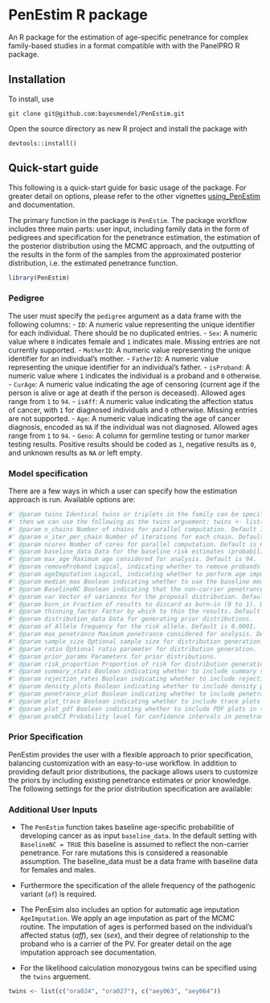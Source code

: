 
<!-- README.md is generated from README.Rmd. Please edit that file -->

# PenEstim R package

An R package for the estimation of age-specific penetrance for complex
family-based studies in a format compatible with with the PanelPRO R
package.

## Installation

To install, use

    git clone git@github.com:bayesmendel/PenEstim.git

Open the source directory as new R project and install the package with

    devtools::install()

## Quick-start guide

This following is a quick-start guide for basic usage of the package.
For greater detail on options, please refer to the other vignettes
[using_PenEstim](https://github.com/nicokubi/PenEstim/blob/main/vignettes/using_PenEstim.Rmd) and documentation.

The primary function in the package is `PenEstim`. The package workflow
includes three main parts: user input, including family data in the form
of pedigrees and specification for the penetrance estimation, the
estimation of the posterior distribution using the MCMC approach, and
the outputting of the results in the form of the samples from the
approximated posterior distribution, i.e. the estimated penetrance
function.

``` r
library(PenEstim)
```

### Pedigree

The user must specify the `pedigree` argument as a data frame with the
following columns: - `ID`: A numeric value representing the unique
identifier for each individual. There should be no duplicated entries. -
`Sex`: A numeric value where `0` indicates female and `1` indicates
male. Missing entries are not currently supported. - `MotherID`: A
numeric value representing the unique identifier for an individual’s
mother. - `FatherID`: A numeric value representing the unique identifier
for an individual’s father. - `isProband`: A numeric value where `1`
indicates the individual is a proband and `0` otherwise. - `CurAge`: A
numeric value indicating the age of censoring (current age if the person
is alive or age at death if the person is deceased). Allowed ages range
from `1` to `94`. - `isAff`: A numeric value indicating the affection
status of cancer, with `1` for diagnosed individuals and `0` otherwise.
Missing entries are not supported. - `Age`: A numeric value indicating
the age of cancer diagnosis, encoded as `NA` if the individual was not
diagnosed. Allowed ages range from `1` to `94`. - `Geno`: A column for
germline testing or tumor marker testing results. Positive results
should be coded as `1`, negative results as `0`, and unknown results as
`NA` or left empty.

### Model specification

There are a few ways in which a user can specify how the estimation
approach is run. Available options are:

``` r
#' @param twins Identical twins or triplets in the family can be specifed. For example, to indicate that `ora024` and `ora027` are identical twins, and so are `aey063` and `aey064`, 
#' then we can use the following as the twins arguement: twins <- list(c("ora024", "ora027"), c("aey063", "aey064"))
#' @param n_chains Number of chains for parallel computation. Default is 1.
#' @param n_iter_per_chain Number of iterations for each chain. Default is 10000.
#' @param ncores Number of cores for parallel computation. Default is 6.
#' @param baseline_data Data for the baseline risk estimates (probability of developing cancer), such as population-level risk from a cancer registry. Default is the allele frequency for MLH1 from the PanelPRO database.
#' @param max_age Maximum age considered for analysis. Default is 94.
#' @param removeProband Logical, indicating whether to remove probands from the analysis. Default is FALSE.
#' @param ageImputation Logical, indicating whether to perform age imputation. Default is FALSE.
#' @param median_max Boolean indicating whether to use the baseline median age or max_age as an upper bound for the median proposal. Default is TRUE.
#' @param BaselineNC Boolean indicating that the non-carrier penetrance is assumed to be the baseline penetrance. Default is TRUE.
#' @param var Vector of variances for the proposal distribution. Default is c(0.1, 0.1, 2, 2, 5, 5, 5, 5).
#' @param burn_in Fraction of results to discard as burn-in (0 to 1). Default is 0 (no burn-in).
#' @param thinning_factor Factor by which to thin the results. Default is 1 (no thinning).
#' @param distribution_data Data for generating prior distributions.
#' @param af Allele frequency for the risk allele. Default is 0.0001.
#' @param max_penetrance Maximum penetrance considered for analysis. Default is 1.
#' @param sample_size Optional sample size for distribution generation.
#' @param ratio Optional ratio parameter for distribution generation.
#' @param prior_params Parameters for prior distributions.
#' @param risk_proportion Proportion of risk for distribution generation.
#' @param summary_stats Boolean indicating whether to include summary statistics in the output. Default is TRUE.
#' @param rejection_rates Boolean indicating whether to include rejection rates in the output. Default is TRUE.
#' @param density_plots Boolean indicating whether to include density plots in the output. Default is TRUE.
#' @param penetrance_plot Boolean indicating whether to include penetrance plots in the output. Default is TRUE.
#' @param plot_trace Boolean indicating whether to include trace plots in the output. Default is TRUE.
#' @param plot_pdf Boolean indicating whether to include PDF plots in the output. Default is TRUE.
#' @param probCI Probability level for confidence intervals in penetrance plots. Default is 0.95.
```

### Prior Specification

PenEstim provides the user with a flexible approach to prior
specification, balancing customization with an easy-to-use workflow. In
addition to providing default prior distributions, the package allows
users to customize the priors by including existing penetrance estimates
or prior knowledge. The following settings for the prior distribution
specification are available:
### Additional User Inputs

-   The `PenEstim` function takes baseline age-specific probabilitie of
    developing cancer as as input `baseline_data`. In the default
    setting with `BaselineNC = TRUE` this baseline is assumed to reflect
    the non-carrier penetrance. For rare mutations this is considered a
    reasonable assumption. The baseline_data must be a data frame with
    baseline data for females and males.

-   Furthermore the specification of the allele frequency of the
    pathogenic variant (`af`) is required.

-   The PenEsim also includes an option for automatic age imputation
    `AgeImputation`. We apply an age imputation as part of the MCMC
    routine. The imputation of ages is performed based on the
    individual’s affected status ($aff$), sex ($sex$), and their degree
    of relationship to the proband who is a carrier of the PV. For
    greater detail on the age imputation approach see documentation.

-   For the likelihood calculation monozygous twins can be specified
    using the `twins` arguement.

``` r
twins <- list(c("ora024", "ora027"), c("aey063", "aey064"))
```
